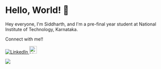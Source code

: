 # Hello, World! 👋

Hey everyone, I'm Siddharth, and I'm a pre-final year student at National Institute of Technology, Karnataka.
<br>

Connect with me!!

<a href="https://www.linkedin.com/in/siddharthct">
    <img alt="LinkedIn" src="https://img.shields.io/badge/LinkedIn-0077B5?style=for-the-badge&logo=linkedin&logoColor=white">
</a>

<a href="https://www.instagram.com/siddharth.tanksali/">
    <img alt="LinkedIn" src="https://camo.githubusercontent.com/c9dacf0f25a1489fdbc6c0d2b41cda58b77fa210a13a886d6f99e027adfbd358/68747470733a2f2f6564656e742e6769746875622e696f2f537570657254696e7949636f6e732f696d616765732f7376672f696e7374616772616d2e737667" width="24" height="24">
</a>


![](https://komarev.com/ghpvc/?username=Siddharth-ct&label=PROFILE+VIEWS&style=flat-square)


